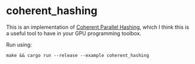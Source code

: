 # coherent_hashing

This is an implementation of [Coherent Parallel Hashing](http://ggg.udg.edu/publicacions/UsersWebs/cohash_siga2011/index.shtml), which I think this is a useful tool to have in your GPU programming toolbox.

Run using:

```
make && cargo run --release --example coherent_hashing
```
